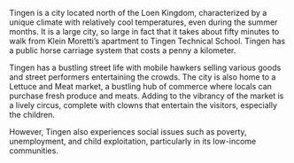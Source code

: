 Tingen is a city located north of the Loen Kingdom, characterized by a unique climate with relatively cool temperatures, even during the summer months. It is a large city, so large in fact that it takes about fifty minutes to walk from Klein Moretti’s apartment to Tingen Technical School.  Tingen has a public horse carriage system that costs a penny a kilometer. 

Tingen has a bustling street life with mobile hawkers selling various goods and street performers entertaining the crowds. The city is also home to a Lettuce and Meat market, a bustling hub of commerce where locals can purchase fresh produce and meats. Adding to the vibrancy of the market is a lively circus, complete with clowns that entertain the visitors, especially the children.

However, Tingen also experiences social issues such as poverty, unemployment, and child exploitation, particularly in its low-income communities. 
